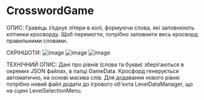 # CrosswordGame

ОПИС:
Гравець з’єднує літери в колі, формуючи слова, які заповнюють клітинки кросворду. Щоб перемогти, потрібно заповнити весь кросворд правильними словами.

СКРІНШОТИ:
![image](https://github.com/user-attachments/assets/34e5d4a3-d9ce-422c-a4ce-7d9c212210d2)
![image](https://github.com/user-attachments/assets/a70d05ad-458a-41a8-8039-b492f27d6093)
![image](https://github.com/user-attachments/assets/5d86884c-5c32-41de-87e5-dcf4ad73101d)

ТЕХНІЧНИЙ ОПИС:
Дані про рівнів (слова та букви) зберігаються в окремих JSON файлах, в папці GameData. 
Кросфорд генерується автоматично, на основі масива слів.
Для додавання нового рівня: потрібно новий файл додати до ігрового об'єкта LevelDataManager, що на сцені LevelSelectionMenu.

